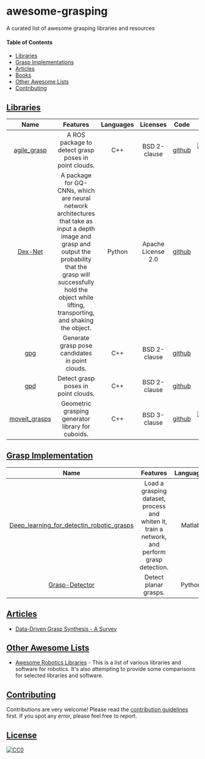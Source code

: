 # awesome-grasping
A curated list of awesome grasping libraries and resources

#### Table of Contents
* [Libraries](#libraries)
* [Grasp Implementations](#implementations)
* [Articles](#articles)
* [Books](#books)
* [Other Awesome Lists](#other-awesome-lists)
* [Contributing](#contributing)

## [Libraries](#libraries)

| Name | Features | Languages | Licenses | Code | Popularity |
|:----:|:--------:|:---------:|:--------:|:----:|:----------:|
| [agile_grasp](https://github.com/atenpas/agile_grasp) | A ROS package to detect grasp poses in point clouds. | C++ | BSD 2-clause | [github](https://github.com/atenpas/agile_grasp) | ![agile_grasp2](https://img.shields.io/github/stars/atenpas/agile_grasp.svg?style=social&label=Star&maxAge=2592000) |
| [Dex-Net](https://berkeleyautomation.github.io/gqcnn/) | A package for GQ-CNNs, which are neural network architectures that take as input a depth image and grasp and output the probability that the grasp will successfully hold the object while lifting, transporting, and shaking the object. | Python | Apache License 2.0 | [github](https://github.com/BerkeleyAutomation/dex-net) | ![dex-net](https://img.shields.io/github/stars/BerkeleyAutomation/dex-net.svg?style=social&label=Star&maxAge=2592000)|
| [gpg](https://github.com/atenpas/gpg) | Generate grasp pose candidates in point clouds. | C++ | BSD 2-clause | [github](https://github.com/atenpas/gpg) | ![gpg](https://img.shields.io/github/stars/atenpas/gpg.svg?style=social&label=Star&maxAge=2592000)|
| [gpd](https://github.com/atenpas/gpd) | Detect grasp poses in point clouds. | C++ | BSD 2-clause | [github](https://github.com/atenpas/gpd) | ![gpd](https://img.shields.io/github/stars/atenpas/gpd.svg?style=social&label=Star&maxAge=2592000)|
| [moveit_grasps](https://github.com/PickNikRobotics/moveit_grasps) | Geometric grasping generator library for cuboids. | C++ | BSD 3-clause | [github](https://github.com/PickNikRobotics/moveit_grasps) | ![moveit_grasps](https://img.shields.io/github/stars/PickNikRobotics/moveit_grasps.svg?style=social&label=Star&maxAge=2592000)|

## [Grasp Implementation](#implementations)

| Name | Features | Languages | Licenses | Code | Popularity |
|:----:|:--------:|:---------:|:--------:|:----:|:----------:|
| [Deep_learning_for_detectin_robotic_grasps](https://github.com/mirsking/Deep_learning_for_detectin_robotic_grasps) | Load a grasping dataset, process and whiten it, train a network, and perform grasp detection. | Matlab | Unlicensed | [github](https://github.com/mirsking/Deep_learning_for_detectin_robotic_grasps) | ![Grasp-Detector](https://img.shields.io/github/stars/mirsking/Deep_learning_for_detectin_robotic_grasps.svg?style=social&label=Star&maxAge=2592000)|
| [Grasp-Detector](https://github.com/lerrel/Grasp-Detector) | Detect planar grasps. | Python | Unlicensed | [github](https://github.com/lerrel/Grasp-Detector) | ![Grasp-Detector](https://img.shields.io/github/stars/lerrel/Grasp-Detector.svg?style=social&label=Star&maxAge=2592000)|


## [Articles](#articles)

* [Data-Driven Grasp Synthesis - A Survey](https://arxiv.org/pdf/1309.2660.pdf)

## [Other Awesome Lists](#awesome-grasping)

* [Awesome Robotics Libraries](https://github.com/jslee02/awesome-robotics-libraries) - This is a list of various libraries and software for robotics. It's also attempting to provide some comparisons for selected libraries and software.

## [Contributing](#awesome-grasping)

Contributions are very welcome! Please read the [contribution guidelines](CONTRIBUTING.md) first. If you spot any error, please feel free to report.

## [License](#awesome-grasping)

[![CC0](https://licensebuttons.net/p/zero/1.0/88x31.png)](http://creativecommons.org/publicdomain/zero/1.0/)
